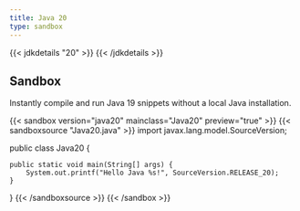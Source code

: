 ```yaml
---
title: Java 20
type: sandbox
---
```


{{< jdkdetails "20" >}}
{{< /jdkdetails >}}

## Sandbox

Instantly compile and run Java 19 snippets without a local Java installation.

{{< sandbox version="java20" mainclass="Java20" preview="true" >}}
{{< sandboxsource "Java20.java" >}}
import javax.lang.model.SourceVersion;

public class Java20 {

    public static void main(String[] args) {
        System.out.printf("Hello Java %s!", SourceVersion.RELEASE_20);
    }

}
{{< /sandboxsource >}}
{{< /sandbox >}}